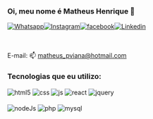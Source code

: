 ### Oi, meu nome é Matheus Henrique 👋

<div style="display: flex">
    <a href="https://wa.me/5551985618337">
      <img align="center" alt="Whatsapp" src="https://img.shields.io/badge/WhatsApp-25D366?style=for-the-badge&logo=whatsapp&logoColor=white"></a>
    <a href="https://instagram.com/henrique_mpv">
      <img align="center" alt="Instagram" src="https://img.shields.io/badge/Instagram-E4405F?style=for-the-badge&logo=instagram&logoColor=white"></a>
    <a href="https://www.facebook.com/matheus.pviana/">
      <img align="center" alt="facebook" src="https://img.shields.io/badge/Facebook-1877F2?style=for-the-badge&logo=facebook&logoColor=white"></a>
    <a href="https://www.linkedin.com/in/matheus-viana-a151b9198/">
      <img align="center" alt="Linkedin" src="https://img.shields.io/badge/LinkedIn-0077B5?style=for-the-badge&logo=linkedin&logoColor=white"></a>
</div> <br> <br>
  
<!-- [![Henrique's GitHub stats](https://github-readme-stats.vercel.app/api?username=Henrique96&show_icons=true&theme=dark)](https://github.com/anuraghazra/github-readme-stats) -->

E-mail: 📫 matheus_pviana@hotmail.com

### Tecnologias que eu utilizo:

<div style="display: inline-block">
  <img align="center" alt="html5" src="https://img.shields.io/badge/HTML5-E34F26?style=for-the-badge&logo=html5&logoColor=white">
  <img align="center" alt="css" src="https://img.shields.io/badge/CSS3-1572B6?style=for-the-badge&logo=css3&logoColor=white">
  <img align="center" alt="js" src="https://img.shields.io/badge/JavaScript-F7DF1E?style=for-the-badge&logo=javascript&logoColor=black">
  <img align="center" alt="react" src="https://img.shields.io/badge/React-20232A?style=for-the-badge&logo=react&logoColor=61DAFB">
  <img align="center" alt="jquery" src="https://img.shields.io/badge/jQuery-0769AD?style=for-the-badge&logo=jquery&logoColor=white"> <br> <br>
  <img align="center" alt="nodeJs" src="https://img.shields.io/badge/Node.js-43853D?style=for-the-badge&logo=node.js&logoColor=white">
  <img align="center" alt="php" src="https://img.shields.io/badge/PHP-777BB4?style=for-the-badge&logo=php&logoColor=white">
  <img align="center" alt="mysql" src="https://img.shields.io/badge/MySQL-00000F?style=for-the-badge&logo=mysql&logoColor=white"> <br>
</div> <br>


<!-- ![Matheus GitHub stats](https://github-readme-stats.vercel.app/api/top-langs/?username=Henrique96&theme=blue-green) -->
